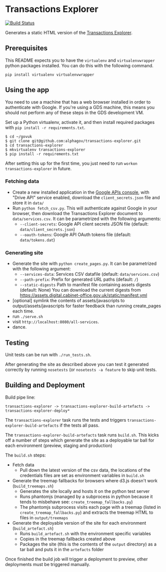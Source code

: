 Transactions Explorer
=====================

[![Build Status](https://travis-ci.org/alphagov/transactions-explorer.png?branch=master)](https://travis-ci.org/alphagov/transactions-explorer)

Generates a static HTML version of the [Transactions Explorer][tx].

[tx]: http://transactionsexplorer.cabinetoffice.gov.uk

## Prerequisites

This README expects you to have the `virtualenv` and `virtualenvwrapper` python packages installed. You can do this with the following command.

```
pip install virtualenv virtualenvwrapper
```

## Using the app

You need to use a machine that has a web browser installed in order to
authenticate with Google. If you're using a GDS machine, this means you should
not perform any of these steps in the GDS development VM.

Set up a Python virtualenv, activate it, and then install required packages
with `pip install -r requirements.txt`.

    $ cd ~/govuk
    $ git clone git@github.com:alphagov/transactions-explorer.git
    $ cd transactions-explorer
    $ mkvirtualenv transactions-explorer
    $ pip install -r requirements.txt

After setting this up for the first time, you just need to run
`workon transactions-explorer` in future.


### Fetching data

* Create a new installed application in the [Google APIs console][console],
with "Drive API" service enabled, download the `client_secrets.json` file
and store it in `data/`
* Run `python fetch_csv.py`. This will authenticate against Google in your browser,
then download the Transactions Explorer document to `data/services.csv`. It can be
parametrized with the following arguments:
  * `--client-secrets`: Google API client secrets JSON file (default: `data/client_secrets.json`)
  * `--oauth-tokens`: Google API OAuth tokens file (default: `data/tokens.dat`)

[console]: https://code.google.com/apis/console/


### Generating site

* Generate the site with `python create_pages.py`. It can be parametrized with
the following argument:
  * `--services-data`: Services CSV datafile (default: `data/services.csv`)
  * `--path-prefix`: Prefix for generated URL paths (default: `/`)
  * `--static-digests` Path to manifest file containing assets digests (default: None) You can download the current digests from https://assets.digital.cabinet-office.gov.uk/static/manifest.yml
* [optional] symlink the contents of assets/javascripts to output/assets/javascripts 
for faster feedback than running create_pages each time.
* run `./serve.sh` 
* visit `http://localhost:8080/all-services`.
* dance.


## Testing

Unit tests can be run with `./run_tests.sh`.

After generating the site as described above you can test
it generated correctly by running `nosetests` (or `nosetests -a feature`
to skip unit tests.

## Building and Deployment

Build pipe line:

`transactions-explorer -> transactions-explorer-build-artefacts -> transactions-explorer-deploy*`

The `transactions-explorer` task runs the tests and triggers `transactions-explorer-build-artefacts`
if the tests all pass.

The `transactions-explorer-build-artefacts` task runs `build.sh`. This kicks off a number of steps
which generate the site as a deployable tar ball for each environment (preview, staging and production)

The `build.sh` steps:

- Fetch data
    - Pull down the latest version of the csv data, the locations of the credentials files are set as environment variables in `build.sh`
- Generate the treemap fallbacks for browsers where d3.js doesn't work (`build_treemaps.sh`)
    - Generates the site locally and hosts it on the python test server
    - Runs phantomjs (managed by a subprocess in python because it tends to misbehave see: `create_treemap_fallbacks.py`)
    - The phantomjs subprocess visits each page with a treemap (listed in `create_treemap_fallbacks.py`) and extracts the treemap HTML to files in `output/treemaps`
- Generate the deployable version of the site for each environment (`build_artefact.sh`)
    - Runs `build_artefact.sh` with the environment specific variables
    - Copies in the treemap fallbacks created above
    - Packages the site (this is the contents of the `output` directory) as a tar ball and puts it in the `artefacts` folder

Once finished the build job will trigger a deployment to preview, other deployments must be triggered manually.
